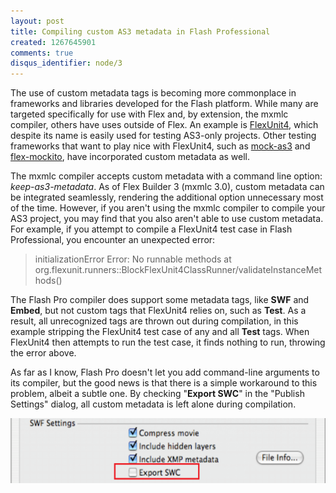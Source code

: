 ```yaml
--- 
layout: post
title: Compiling custom AS3 metadata in Flash Professional
created: 1267645901
comments: true
disqus_identifier: node/3 
---
```


The use of custom metadata tags is becoming more commonplace in frameworks and libraries developed for the Flash platform. While many are targeted specifically for use with Flex and, by extension, the mxmlc compiler, others have uses outside of Flex. An example is [FlexUnit4][], which despite its name is easily used for testing&nbsp;AS3-only projects. Other testing frameworks that want to play nice with FlexUnit4, such as [mock-as3][] and [flex-mockito][], have incorporated custom metadata as well.

The mxmlc compiler accepts custom metadata with a command line option: *keep-as3-metadata*. As of Flex Builder 3 (mxmlc 3.0), custom metadata can be integrated seamlessly, rendering the additional option unnecessary most of the time. However, if you aren't using the mxmlc compiler to compile your AS3 project, you may find that you also aren't able to use custom metadata. For example, if you attempt to compile a FlexUnit4 test case in Flash Professional, you encounter an unexpected error:

>initializationError Error: No runnable methods at org.flexunit.runners::BlockFlexUnit4ClassRunner/validateInstanceMethods()

The Flash Pro compiler does support some metadata tags, like **SWF** and **Embed**, but not custom tags that FlexUnit4 relies on, such as **Test**. <!--break-->As a result, all unrecognized tags are thrown out during compilation, in this example stripping the FlexUnit4 test case of any and all **Test** tags. When FlexUnit4 then attempts to run the test case, it finds nothing to run, throwing the error above.

As far as I know, Flash Pro doesn't let you add command-line arguments to its compiler, but the good news is that there is a simple workaround to this problem, albeit a subtle one. By checking "**Export SWC**" in the "Publish Settings" dialog, all custom metadata is left alone during compilation.

<img src="/images/export_swc.preview.png" alt="" height="104" width="555">

[FlexUnit4]: http://docs.flexunit.org/index.php?title=Main_Page "FlexUnit4"
[mock-as3]: http://code.google.com/p/mock-as3/ "mock-as3"
[flex-mockito]: http://bitbucket.org/loomis/mockito-flex/wiki/Home "flex-mockito"
